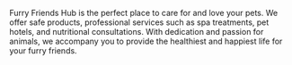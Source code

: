 Furry Friends Hub is the perfect place to care for and love your pets. We offer safe products, professional services such as spa treatments, pet hotels, and nutritional consultations. With dedication and passion for animals, we accompany you to provide the healthiest and happiest life for your furry friends.

